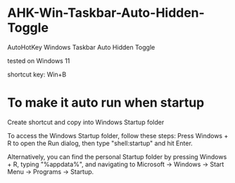 # AHK-Win-Taskbar-Auto-Hidden-Toggle
AutoHotKey Windows Taskbar Auto Hidden Toggle

tested on Windows 11

shortcut key: Win+B

# To make it auto run when startup
Create shortcut and copy into Windows Startup folder

To access the Windows Startup folder, follow these steps:
Press Windows + R to open the Run dialog, then type "shell:startup" and hit Enter. 

Alternatively, you can find the personal Startup folder by pressing Windows + R, typing "%appdata%", and navigating to Microsoft → Windows → Start Menu → Programs → Startup.
